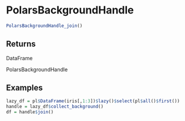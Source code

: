 # PolarsBackgroundHandle

```r
PolarsBackgroundHandle_join()
```

## Returns

DataFrame

PolarsBackgroundHandle

## Examples

```r
lazy_df = pl$DataFrame(iris[,1:3])$lazy()$select(pl$all()$first())
handle = lazy_df$collect_background()
df = handle$join()
```